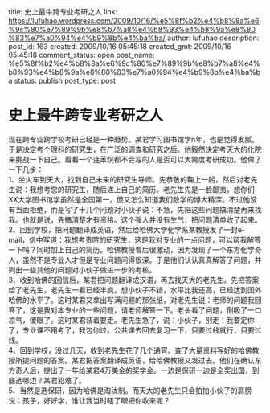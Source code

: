 title: 史上最牛跨专业考研之人
link: https://lufuhao.wordpress.com/2009/10/16/%e5%8f%b2%e4%b8%8a%e6%9c%80%e7%89%9b%e8%b7%a8%e4%b8%93%e4%b8%9a%e8%80%83%e7%a0%94%e4%b9%8b%e4%ba%ba/
author: lufuhao
description: 
post_id: 163
created: 2009/10/16 05:45:18
created_gmt: 2009/10/16 05:45:18
comment_status: open
post_name: %e5%8f%b2%e4%b8%8a%e6%9c%80%e7%89%9b%e8%b7%a8%e4%b8%93%e4%b8%9a%e8%80%83%e7%a0%94%e4%b9%8b%e4%ba%ba
status: publish
post_type: post

# 史上最牛跨专业考研之人

现在跨专业跨学校考研已经是一种趋势。某君学习图书馆学n年，也是觉得发腻。于是决定考个理科的研究生，在广泛的调查和研究之后。他毅然决定考天大的化院来挑战一下自己。看看一个连苯烷都不会写的人是否可以大跨度考研成功。他做了一下几步：  
1、坐火车到天大，找到自己未来的研究生导师。先恭敬的鞠上一躬，然后对老先生说：我想考您的研究生，随后递上自己的简历。老先生先是一脸鄙夷，想你们XX大学图书馆学虽然是全国第一，但又怎么知道我们数学的博大精深。不过他没有当面拒绝，而是写了十几个问题对小伙子说：不急，先把这些问题搞清楚再来找我。也就是说，先搞清楚才有资格。这个强人并没有生气，把问题清单收了起来。  
2、回到学校，把问题翻译成英语，然后给哈佛大学化学系某教授发了一封e-mail，信中写道：我想考贵院的研究生，这是我对专业的一点问题，可以帮我解答一下吗？同时加上自己的简历。哈佛教授看后很激动，因为发现了一个东方化学奇人，虽然不是专业人才但是专业问题问得很深。于是他们认认真真解答了问题，并列出一些其他的问题对小伙子做进一步的考核。  
3、收到哈佛的回信后，某君把问题翻译成汉语，再去找天大的老先生。先把答案给了老先生，老先生一看已经半疯，想小伙子不错，水平比我还高，已经达到国外哈佛的水平了。这时某君又拿出写满问题的那张纸，对老先生说：老师的问题我回答了，这是我对本专业的一些问题，请老师解答一下。老头看了问题，倒吸了一口凉气，傻眼了。这时某君装着要走。老先生急了，说：小伙子，别走！我要定你了，专业课不用考了，我包你过。公共课去回去复习一下，只要过线就行，只要过线。  
4、回到学校，没过几天，收到老先生花了几个通宵、查了大量资料写好的哈佛教授所提问题的答案。某君把答案翻译成英语，给哈佛教授又发过去。他们在确认东方奇人后，提出了一年给某君4万美金的奖学金。一边是保研一边是全奖出国，到底选哪边？某君犯难了。  
5、当然是选保研，因为哈佛是淘汰制。而天大的老先生只会拍拍小伙子的肩膀说：孩子，好好学，谁让我当时瞎了眼把你收来呢？